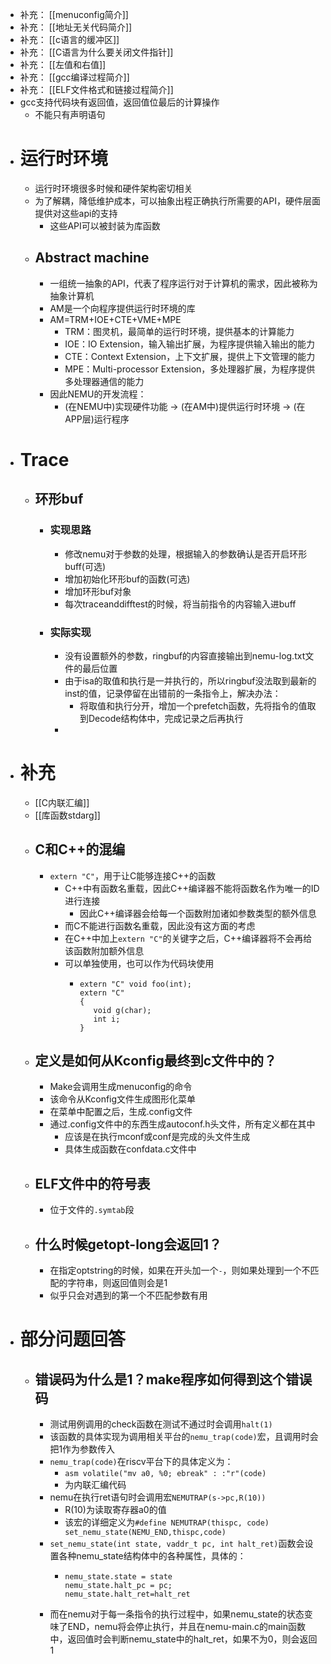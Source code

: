 - 补充： [[menuconfig简介]]
- 补充： [[地址无关代码简介]]
- 补充： [[c语言的缓冲区]]
- 补充： [[C语言为什么要关闭文件指针]]
- 补充： [[左值和右值]]
- 补充： [[gcc编译过程简介]]
- 补充： [[ELF文件格式和链接过程简介]]
- gcc支持代码块有返回值，返回值位最后的计算操作
	- 不能只有声明语句
- # 运行时环境
	- 运行时环境很多时候和硬件架构密切相关
	- 为了解耦，降低维护成本，可以抽象出程正确执行所需要的API，硬件层面提供对这些api的支持
		- 这些API可以被封装为库函数
	- ## Abstract machine
		- 一组统一抽象的API，代表了程序运行对于计算机的需求，因此被称为抽象计算机
		- AM是一个向程序提供运行时环境的库
		- AM=TRM+IOE+CTE+VME+MPE
			- TRM：图灵机，最简单的运行时环境，提供基本的计算能力
			- IOE：IO Extension，输入输出扩展，为程序提供输入输出的能力
			- CTE：Context Extension，上下文扩展，提供上下文管理的能力
			- MPE：Multi-processor Extension，多处理器扩展，为程序提供多处理器通信的能力
		- 因此NEMU的开发流程：
			- (在NEMU中)实现硬件功能 -> (在AM中)提供运行时环境 -> (在APP层)运行程序
- # Trace
	- ## 环形buf
		- ### 实现思路
			- 修改nemu对于参数的处理，根据输入的参数确认是否开启环形buff(可选)
			- 增加初始化环形buf的函数(可选)
			- 增加环形buf对象
			- 每次traceanddifftest的时候，将当前指令的内容输入进buff
		- ### 实际实现
			- 没有设置额外的参数，ringbuf的内容直接输出到nemu-log.txt文件的最后位置
			- 由于isa的取值和执行是一并执行的，所以ringbuf没法取到最新的inst的值，记录停留在出错前的一条指令上，解决办法：
				- 将取值和执行分开，增加一个prefetch函数，先将指令的值取到Decode结构体中，完成记录之后再执行
			-
- # 补充
	- [[C内联汇编]]
	- [[库函数stdarg]]
	- ## C和C++的混编
		- ``extern "C"``，用于让C能够连接C++的函数
			- C++中有函数名重载，因此C++编译器不能将函数名作为唯一的ID进行连接
				- 因此C++编译器会给每一个函数附加诸如参数类型的额外信息
			- 而C不能进行函数名重载，因此没有这方面的考虑
			- 在C++中加上``extern "C"``的关键字之后，C++编译器将不会再给该函数附加额外信息
			- 可以单独使用，也可以作为代码块使用
				- ```
				  extern "C" void foo(int);
				  extern "C"
				  {
				     void g(char);
				     int i;
				  }
				  ```
	- ## 定义是如何从Kconfig最终到c文件中的？
		- Make会调用生成menuconfig的命令
		- 该命令从Kconfig文件生成图形化菜单
		- 在菜单中配置之后，生成.config文件
		- 通过.config文件中的东西生成autoconf.h头文件，所有定义都在其中
			- 应该是在执行mconf或conf是完成的头文件生成
			- 具体生成函数在confdata.c文件中
	- ## ELF文件中的符号表
		- 位于文件的``.symtab``段
	- ## 什么时候getopt-long会返回1？
		- 在指定optstring的时候，如果在开头加一个``-``，则如果处理到一个不匹配的字符串，则返回值则会是1
		- 似乎只会对遇到的第一个不匹配参数有用
- # 部分问题回答
	- ## 错误码为什么是1？make程序如何得到这个错误码
		- 测试用例调用的check函数在测试不通过时会调用``halt(1)``
		- 该函数的具体实现为调用相关平台的``nemu_trap(code)``宏，且调用时会把1作为参数传入
		- ``nemu_trap(code)``在riscv平台下的具体定义为：
			- ``asm volatile("mv a0, %0; ebreak" : :"r"(code)``
			- 为内联汇编代码
		- nemu在执行ret语句时会调用宏``NEMUTRAP(s->pc,R(10))``
			- R(10)为读取寄存器a0的值
			- 该宏的详细定义为``#define NEMUTRAP(thispc, code) set_nemu_state(NEMU_END,thispc,code)``
		- ``set_nemu_state(int state, vaddr_t pc, int halt_ret)``函数会设置各种nemu_state结构体中的各种属性，具体的：
			- ```
			  nemu_state.state = state
			  nemu_state.halt_pc = pc;
			  nemu_state.halt_ret=halt_ret
			  ```
		- 而在nemu对于每一条指令的执行过程中，如果nemu_state的状态变味了END，nemu将会停止执行，并且在nemu-main.c的main函数中，返回值时会判断nemu_state中的halt_ret，如果不为0，则会返回1